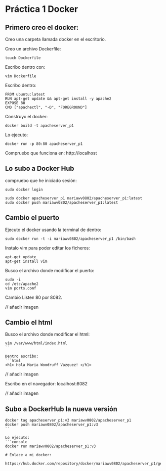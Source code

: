 # Práctica 1 Docker

## Primero creo el docker:
Creo una carpeta llamada docker en el escritorio.

Creo un archivo Dockerfile:
```console
touch Dockerfile
```

Escribo dentro con:
```console
vim Dockerfile
```

Escribo dentro:
```console
FROM ubuntu:latest
RUN apt-get update && apt-get install -y apache2
EXPOSE 80
CMD ["apachectl", "-D", "FOREGROUND"]
```

Construyo el docker:
```console
docker build -t apacheserver_p1
```

Lo ejecuto:
```console
docker run -p 80:80 apacheserver_p1
```

Compruebo que funciona en: http://localhost

## Lo subo a Docker Hub

compruebo que he iniciado sesión:
```console
sudo docker login
```

```console
sudo docker apacheserver_p1 mariawv0802/apacheserver_p1:latest
sudo docker push mariawv0802/apacheserver_p1:latest
```

## Cambio el puerto

Ejecuto el docker usando la terminal de dentro:

```console
sudo docker run -t -i mariawv0802/apacheserver_p1 /bin/bash
```

Instalo vim para poder editar los ficheros:
```console
apt-get update
apt-get install vim
```

Busco el archivo donde modificar el puerto:
```console
sudo -i
cd /etc/apache2
vim ports.conf
```

Cambio Listen 80 por 8082.

// añadir imagen

## Cambio el html

Busco el archivo donde modificar el html:

```console
vim /var/www/html/index.html
``

Dentro escribo:
```html
<h1> Hola Maria Woodruff Vazquez! </h1>
```

// añadir imagen

Escribo en el navegador: localhost:8082

// añadir imagen

## Subo a DockerHub la nueva versión

```console
docker tag apacheserver_p1:v3 mariawv0802/apacheserver_p1
docker push mariawv0802/apacheserver_p1:v3
``

Lo ejecuto:
```console
docker run mariawv0802/apacheserver_p1:v3

# Enlace a mi docker:

https://hub.docker.com/repository/docker/mariawv0802/apacheserver_p1/general


